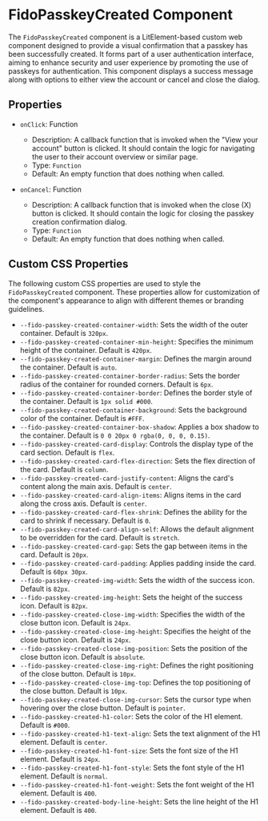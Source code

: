 # FidoPasskeyCreated Component

The `FidoPasskeyCreated` component is a LitElement-based custom web component designed to provide a visual confirmation that a passkey has been successfully created. It forms part of a user authentication interface, aiming to enhance security and user experience by promoting the use of passkeys for authentication. This component displays a success message along with options to either view the account or cancel and close the dialog.

## Properties

- `onClick`: Function
    - Description: A callback function that is invoked when the "View your account" button is clicked. It should contain the logic for navigating the user to their account overview or similar page.
    - Type: `Function`
    - Default: An empty function that does nothing when called.

- `onCancel`: Function
    - Description: A callback function that is invoked when the close (X) button is clicked. It should contain the logic for closing the passkey creation confirmation dialog.
    - Type: `Function`
    - Default: An empty function that does nothing when called.

## Custom CSS Properties

The following custom CSS properties are used to style the `FidoPasskeyCreated` component. These properties allow for customization of the component's appearance to align with different themes or branding guidelines.

- `--fido-passkey-created-container-width`: Sets the width of the outer container. Default is `320px`.
- `--fido-passkey-created-container-min-height`: Specifies the minimum height of the container. Default is `420px`.
- `--fido-passkey-created-container-margin`: Defines the margin around the container. Default is `auto`.
- `--fido-passkey-created-container-border-radius`: Sets the border radius of the container for rounded corners. Default is `6px`.
- `--fido-passkey-created-container-border`: Defines the border style of the container. Default is `1px solid #000`.
- `--fido-passkey-created-container-background`: Sets the background color of the container. Default is `#FFF`.
- `--fido-passkey-created-container-box-shadow`: Applies a box shadow to the container. Default is `0 0 20px 0 rgba(0, 0, 0, 0.15)`.
- `--fido-passkey-created-card-display`: Controls the display type of the card section. Default is `flex`.
- `--fido-passkey-created-card-flex-direction`: Sets the flex direction of the card. Default is `column`.
- `--fido-passkey-created-card-justify-content`: Aligns the card's content along the main axis. Default is `center`.
- `--fido-passkey-created-card-align-items`: Aligns items in the card along the cross axis. Default is `center`.
- `--fido-passkey-created-card-flex-shrink`: Defines the ability for the card to shrink if necessary. Default is `0`.
- `--fido-passkey-created-card-align-self`: Allows the default alignment to be overridden for the card. Default is `stretch`.
- `--fido-passkey-created-card-gap`: Sets the gap between items in the card. Default is `20px`.
- `--fido-passkey-created-card-padding`: Applies padding inside the card. Default is `60px 30px`.
- `--fido-passkey-created-img-width`: Sets the width of the success icon. Default is `82px`.
- `--fido-passkey-created-img-height`: Sets the height of the success icon. Default is `82px`.
- `--fido-passkey-created-close-img-width`: Specifies the width of the close button icon. Default is `24px`.
- `--fido-passkey-created-close-img-height`: Specifies the height of the close button icon. Default is `24px`.
- `--fido-passkey-created-close-img-position`: Sets the position of the close button icon. Default is `absolute`.
- `--fido-passkey-created-close-img-right`: Defines the right positioning of the close button. Default is `10px`.
- `--fido-passkey-created-close-img-top`: Defines the top positioning of the close button. Default is `10px`.
- `--fido-passkey-created-close-img-cursor`: Sets the cursor type when hovering over the close button. Default is `pointer`.
- `--fido-passkey-created-h1-color`: Sets the color of the H1 element. Default is `#000`.
- `--fido-passkey-created-h1-text-align`: Sets the text alignment of the H1 element. Default is `center`.
- `--fido-passkey-created-h1-font-size`: Sets the font size of the H1 element. Default is `24px`.
- `--fido-passkey-created-h1-font-style`: Sets the font style of the H1 element. Default is `normal`.
- `--fido-passkey-created-h1-font-weight`: Sets the font weight of the H1 element. Default is `400`.
- `--fido-passkey-created-body-line-height`: Sets the line height of the H1 element. Default is `400`.
